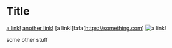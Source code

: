# Title

[a link!](https://something.com)
[another link!](some-page.html)
[a link!]fafa(https://something.com)
![a link!](https://something.com)

some other stuff